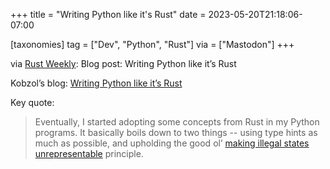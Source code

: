 +++
title = "Writing Python like it's Rust"
date = 2023-05-20T21:18:06-07:00

[taxonomies]
tag = ["Dev", "Python", "Rust"]
via = ["Mastodon"]
+++

via [Rust Weekly](https://mastodon.social/@rust_discussions/110402727814581510): Blog post: Writing Python like it’s Rust

<!-- more -->

Kobzol’s blog: [Writing Python like it’s Rust](https://kobzol.github.io/rust/python/2023/05/20/writing-python-like-its-rust.html)

Key quote:

> Eventually, I started adopting some concepts from Rust in my Python programs. It basically boils down to two things -- using type hints as much as possible, and upholding the good ol’ [making illegal states unrepresentable](https://ybogomolov.me/making-illegal-states-unrepresentable) principle.
